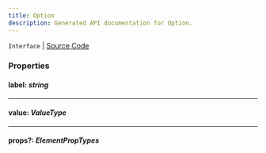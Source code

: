 ```yaml
---
title: Option
description: Generated API documentation for Option.
---
```


`Interface` | [Source Code](https://github.com/mrCamelCode/jtjs/blob/ddfaeb1a2c9bf793372bb41076f65f452b124091/libs/react/lib/types/option.model.ts#L1)

### Properties

#### label: _string_

---

#### value: _ValueType_

---

#### props?: _ElementPropTypes_